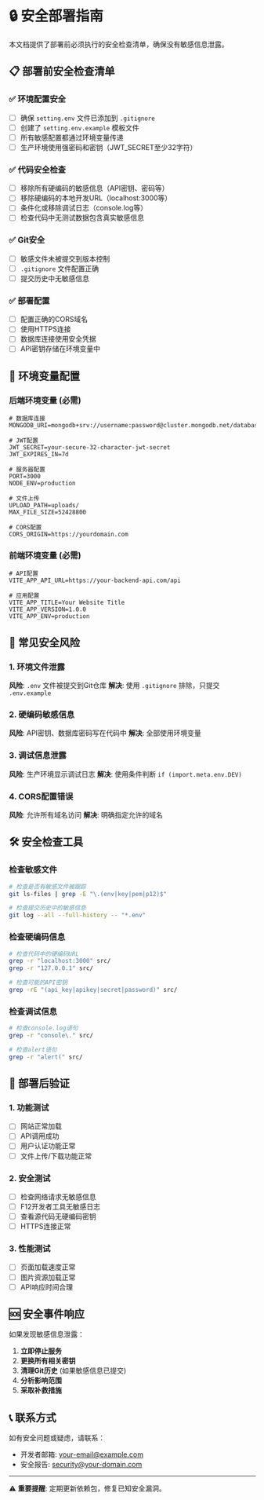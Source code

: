 # 🔒 安全部署指南

本文档提供了部署前必须执行的安全检查清单，确保没有敏感信息泄露。

## 📋 部署前安全检查清单

### ✅ 环境配置安全
- [ ] 确保 `setting.env` 文件已添加到 `.gitignore`
- [ ] 创建了 `setting.env.example` 模板文件
- [ ] 所有敏感配置都通过环境变量传递
- [ ] 生产环境使用强密码和密钥（JWT_SECRET至少32字符）

### ✅ 代码安全检查
- [ ] 移除所有硬编码的敏感信息（API密钥、密码等）
- [ ] 移除硬编码的本地开发URL（localhost:3000等）
- [ ] 条件化或移除调试日志（console.log等）
- [ ] 检查代码中无测试数据包含真实敏感信息

### ✅ Git安全
- [ ] 敏感文件未被提交到版本控制
- [ ] `.gitignore` 文件配置正确
- [ ] 提交历史中无敏感信息

### ✅ 部署配置
- [ ] 配置正确的CORS域名
- [ ] 使用HTTPS连接
- [ ] 数据库连接使用安全凭据
- [ ] API密钥存储在环境变量中

## 🔧 环境变量配置

### 后端环境变量 (必需)
```env
# 数据库连接
MONGODB_URI=mongodb+srv://username:password@cluster.mongodb.net/database_name

# JWT配置
JWT_SECRET=your-secure-32-character-jwt-secret
JWT_EXPIRES_IN=7d

# 服务器配置
PORT=3000
NODE_ENV=production

# 文件上传
UPLOAD_PATH=uploads/
MAX_FILE_SIZE=52428800

# CORS配置
CORS_ORIGIN=https://yourdomain.com
```

### 前端环境变量 (必需)
```env
# API配置
VITE_APP_API_URL=https://your-backend-api.com/api

# 应用配置
VITE_APP_TITLE=Your Website Title
VITE_APP_VERSION=1.0.0
VITE_APP_ENV=production
```

## 🚨 常见安全风险

### 1. 环境文件泄露
**风险**: `.env` 文件被提交到Git仓库
**解决**: 使用 `.gitignore` 排除，只提交 `.env.example`

### 2. 硬编码敏感信息
**风险**: API密钥、数据库密码写在代码中
**解决**: 全部使用环境变量

### 3. 调试信息泄露
**风险**: 生产环境显示调试日志
**解决**: 使用条件判断 `if (import.meta.env.DEV)`

### 4. CORS配置错误
**风险**: 允许所有域名访问
**解决**: 明确指定允许的域名

## 🛠️ 安全检查工具

### 检查敏感文件
```bash
# 检查是否有敏感文件被跟踪
git ls-files | grep -E "\.(env|key|pem|p12)$"

# 检查提交历史中的敏感信息
git log --all --full-history -- "*.env"
```

### 检查硬编码信息
```bash
# 检查代码中的硬编码URL
grep -r "localhost:3000" src/
grep -r "127.0.0.1" src/

# 检查可能的API密钥
grep -rE "(api_key|apikey|secret|password)" src/
```

### 检查调试信息
```bash
# 检查console.log语句
grep -r "console\." src/

# 检查alert语句
grep -r "alert(" src/
```

## 📝 部署后验证

### 1. 功能测试
- [ ] 网站正常加载
- [ ] API调用成功
- [ ] 用户认证功能正常
- [ ] 文件上传/下载功能正常

### 2. 安全测试
- [ ] 检查网络请求无敏感信息
- [ ] F12开发者工具无敏感日志
- [ ] 查看源代码无硬编码密钥
- [ ] HTTPS连接正常

### 3. 性能测试
- [ ] 页面加载速度正常
- [ ] 图片资源加载正常
- [ ] API响应时间合理

## 🆘 安全事件响应

如果发现敏感信息泄露：

1. **立即停止服务**
2. **更换所有相关密钥**
3. **清理Git历史** (如果敏感信息已提交)
4. **分析影响范围**
5. **采取补救措施**

## 📞 联系方式

如有安全问题或疑虑，请联系：
- 开发者邮箱: your-email@example.com
- 安全报告: security@your-domain.com

---

⚠️ **重要提醒**: 定期更新依赖包，修复已知安全漏洞。 